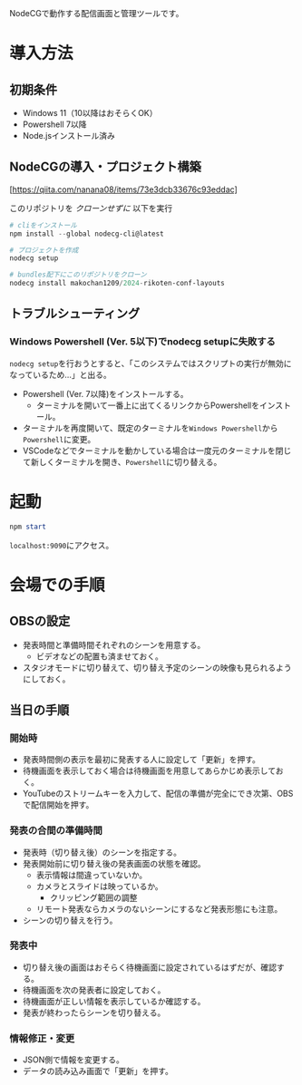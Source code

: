 NodeCGで動作する配信画面と管理ツールです。

# 導入方法
## 初期条件
* Windows 11（10以降はおそらくOK）
* Powershell 7以降
* Node.jsインストール済み

## NodeCGの導入・プロジェクト構築
[https://qiita.com/nanana08/items/73e3dcb33676c93eddac]

このリポジトリを *クローンせずに* 以下を実行

```powershell
# cliをインストール
npm install --global nodecg-cli@latest

# プロジェクトを作成
nodecg setup

# bundles配下にこのリポジトリをクローン
nodecg install makochan1209/2024-rikoten-conf-layouts
```

## トラブルシューティング
### Windows Powershell (Ver. 5以下)でnodecg setupに失敗する
```nodecg setup```を行おうとすると、「このシステムではスクリプトの実行が無効になっているため…」と出る。

* Powershell (Ver. 7以降)をインストールする。
    * ターミナルを開いて一番上に出てくるリンクからPowershellをインストール。
* ターミナルを再度開いて、既定のターミナルを```Windows Powershell```から```Powershell```に変更。
* VSCodeなどでターミナルを動かしている場合は一度元のターミナルを閉じて新しくターミナルを開き、```Powershell```に切り替える。

# 起動
```powershell
npm start
```

```localhost:9090```にアクセス。

# 会場での手順
## OBSの設定
* 発表時間と準備時間それぞれのシーンを用意する。
    * ビデオなどの配置も済ませておく。
* スタジオモードに切り替えて、切り替え予定のシーンの映像も見られるようにしておく。

## 当日の手順
### 開始時
* 発表時間側の表示を最初に発表する人に設定して「更新」を押す。
* 待機画面を表示しておく場合は待機画面を用意してあらかじめ表示しておく。
* YouTubeのストリームキーを入力して、配信の準備が完全にでき次第、OBSで配信開始を押す。

### 発表の合間の準備時間
* 発表時（切り替え後）のシーンを指定する。
* 発表開始前に切り替え後の発表画面の状態を確認。
    * 表示情報は間違っていないか。
    * カメラとスライドは映っているか。
        * クリッピング範囲の調整
    * リモート発表ならカメラのないシーンにするなど発表形態にも注意。
* シーンの切り替えを行う。

### 発表中
* 切り替え後の画面はおそらく待機画面に設定されているはずだが、確認する。
* 待機画面を次の発表者に設定しておく。
* 待機画面が正しい情報を表示しているか確認する。
* 発表が終わったらシーンを切り替える。

### 情報修正・変更
* JSON側で情報を変更する。
* データの読み込み画面で「更新」を押す。